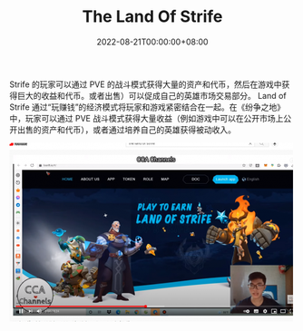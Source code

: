 ﻿---
title: "The Land Of Strife"
description: "Land of Strife 通过“玩赚钱”的经济模式将玩家和游戏紧密结合在一起。"
date: 2022-08-21T00:00:00+08:00
lastmod: 2022-08-21T00:00:00+08:00
draft: false
authors: ["boogArno"]
featuredImage: "the-land-of-strife.png"
tags: ["NFT Games","The Land Of Strife"]
categories: ["nfts"]
nfts: ["NFT Games"]
blockchain: "Other"
website: "https://www.losnft.io/"
twitter: "https://twitter.com/Land_Strife"
discord: "https://discord.gg/zshPehfhVV"
telegram: "https://t.me/landofstrife"
github: ""
youtube: ""
twitch: ""
facebook: ""
instagram: ""
reddit: ""
medium: ""
steam: ""
gitbook: ""
googleplay: ""
appstore: ""
status: "Live"
weight: 
lightgallery: true
toc: true
pinned: false
recommend: false
recommend1: false
---
Strife 的玩家可以通过 PVE 的战斗模式获得大量的资产和代币，然后在游戏中获得巨大的收益和代币。或者出售）可以促成自己的英雄市场交易部分。
Land of Strife 通过“玩赚钱”的经济模式将玩家和游戏紧密结合在一起。在《纷争之地》中，玩家可以通过 PVE 战斗模式获得大量收益（例如游戏中可以在公开市场上公开出售的资产和代币），或者通过培养自己的英雄获得被动收入。

![thelandofstrife-dapp-games-other-image1-500x315_42b0700e39af5f9e4313074395f09865](thelandofstrife-dapp-games-other-image1-500x315_42b0700e39af5f9e4313074395f09865.png)